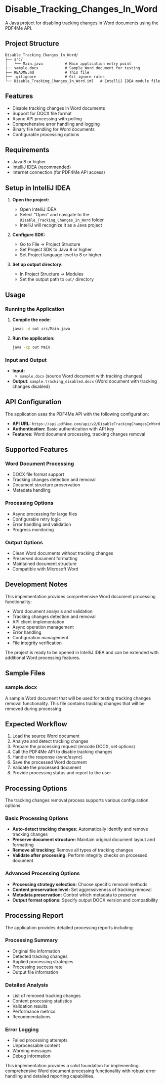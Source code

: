 # Disable_Tracking_Changes_In_Word

A Java project for disabling tracking changes in Word documents using the PDF4Me API.

## Project Structure

```
Disable_Tracking_Changes_In_Word/
├── src/
│   └── Main.java          # Main application entry point
├── sample.docx            # Sample Word document for testing
├── README.md              # This file
├── .gitignore             # Git ignore rules
└── Disable_Tracking_Changes_In_Word.iml   # IntelliJ IDEA module file
```

## Features

- Disable tracking changes in Word documents
- Support for DOCX file format
- Async API processing with polling
- Comprehensive error handling and logging
- Binary file handling for Word documents
- Configurable processing options

## Requirements

- Java 8 or higher
- IntelliJ IDEA (recommended)
- Internet connection (for PDF4Me API access)

## Setup in IntelliJ IDEA

1. **Open the project:**
   - Open IntelliJ IDEA
   - Select "Open" and navigate to the `Disable_Tracking_Changes_In_Word` folder
   - IntelliJ will recognize it as a Java project

2. **Configure SDK:**
   - Go to File → Project Structure
   - Set Project SDK to Java 8 or higher
   - Set Project language level to 8 or higher

3. **Set up output directory:**
   - In Project Structure → Modules
   - Set the output path to `out/` directory

## Usage

### Running the Application

1. **Compile the code:**
   ```bash
   javac -d out src/Main.java
   ```

2. **Run the application:**
   ```bash
   java -cp out Main
   ```

### Input and Output

- **Input:** 
  - `sample.docx` (source Word document with tracking changes)
- **Output:** `sample.tracking_disabled.docx` (Word document with tracking changes disabled)

## API Configuration

The application uses the PDF4Me API with the following configuration:
- **API URL:** `https://api.pdf4me.com/api/v2/DisableTrackingChangesInWord`
- **Authentication:** Basic authentication with API key
- **Features:** Word document processing, tracking changes removal

## Supported Features

### Word Document Processing
- DOCX file format support
- Tracking changes detection and removal
- Document structure preservation
- Metadata handling

### Processing Options
- Async processing for large files
- Configurable retry logic
- Error handling and validation
- Progress monitoring

### Output Options
- Clean Word documents without tracking changes
- Preserved document formatting
- Maintained document structure
- Compatible with Microsoft Word

## Development Notes

This implementation provides comprehensive Word document processing functionality:

- Word document analysis and validation
- Tracking changes detection and removal
- API client implementation
- Async operation management
- Error handling
- Configuration management
- File integrity verification

The project is ready to be opened in IntelliJ IDEA and can be extended with additional Word processing features.

## Sample Files

### sample.docx
A sample Word document that will be used for testing tracking changes removal functionality. This file contains tracking changes that will be removed during processing.

## Expected Workflow

1. Load the source Word document
2. Analyze and detect tracking changes
3. Prepare the processing request (encode DOCX, set options)
4. Call the PDF4Me API to disable tracking changes
5. Handle the response (sync/async)
6. Save the processed Word document
7. Validate the processed document
8. Provide processing status and report to the user

## Processing Options

The tracking changes removal process supports various configuration options:

### Basic Processing Options
- **Auto-detect tracking changes:** Automatically identify and remove tracking changes
- **Preserve document structure:** Maintain original document layout and formatting
- **Remove all tracking:** Remove all types of tracking changes
- **Validate after processing:** Perform integrity checks on processed document

### Advanced Processing Options
- **Processing strategy selection:** Choose specific removal methods
- **Content preservation level:** Set aggressiveness of tracking removal
- **Metadata preservation:** Control which metadata to preserve
- **Output format options:** Specify output DOCX version and compatibility

## Processing Report

The application provides detailed processing reports including:

### Processing Summary
- Original file information
- Detected tracking changes
- Applied processing strategies
- Processing success rate
- Output file information

### Detailed Analysis
- List of removed tracking changes
- Content processing statistics
- Validation results
- Performance metrics
- Recommendations

### Error Logging
- Failed processing attempts
- Unprocessable content
- Warning messages
- Debug information

This implementation provides a solid foundation for implementing comprehensive Word document processing functionality with robust error handling and detailed reporting capabilities. 